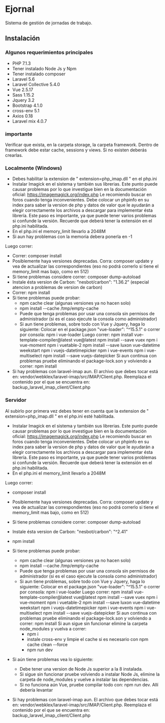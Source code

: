 # Ejornal
Sistema de gestión de jornadas de trabajo.

## Instalación

### Algunos requerimientos principales
* PHP 7.1.3
* Tener instalado Node Js y Npm
* Tener instalado composer
* Laravel 5.6
* Laravel Collective 5.4.0
* Vue 2.5.17
* Sass 1.15.2
* Jquery 3.2
* Bootstrap 4.1.0
* cross-env 5.1
* Axios 0.18
* Laravel mix 4.0.7


### importante
Verificar que exista, en la carpeta storage, la carpeta framework. Dentro de framework debe estar cache, sessions y views.
Si no existen deberás crearlas.


### Localmente (Windows)
- Debes habilitar la extension de " extension=php_imap.dll " en el php.ini
- Instalar Imagick en el sistema y también sus librerias. Este punto puede causar problemas por lo que investigue bien en la documentación oficial: https://imagemagick.org/index.php
Le recomiendo buscar en foros cuando tenga inconvenientes.
Debe colocar un phpinfo en su index para saber la version de php y datos de valor que le ayudarán a elegir correctamente los archivos a descargar para implementar ésta librería. Este paso es importante, ya que puede tener varios problemas si confunde la versión.
Recuerde que deberá tener la extensión en el php.ini habilitada.
- En el php.ini el memory_limit llevarlo a 2048M
- Si aun hay problemas con la memoria debera ponerla en -1

Luego correr:
- Correr: composer install
- Posiblemente haya versiones deprecadas. Corra: composer update y vea de actualizar las correspondientes (eso no podrá correrlo si tiene el memory_limit mas bajo, como en 512)
- Si tiene problemas considere correr: composer dump-autoload
- Instale ésta version de Carbon:  "nesbot/carbon": "1.36.2" (especial atencion a problemas de version de carbon)
- Correr: npm install
- Si tiene problemas puede probar:
  * npm cache clear (algunas versiones ya no hacen solo)
  * npm install --cache /tmp/empty-cache
  * Puede que tenga problemas por usar una consola sin permisos de administrador (si es el caso ejecute la consola como administrador)
  * Si aun tiene problemas, sobre todo con Vue y Jquery, haga lo siguiente:
    Colocar en el package.json "vue-loader": "^15.5.1" o correr por consola: npm i vue-loader
    Luego correr:
    npm install vue-template-compiler@latest vue@latest
    npm install --save vuex
    npm i vue-moment
    npm i vuetable-2
    npm install --save luxon vue-datetime weekstart
    npm i vuejs-datetimepicker
    npm i vue-events
    npm i vue-multiselect
    npm install --save vuejs-datepicker
    Si aun continua con problemas pruebe eliminando el package-lock.son y volviendo a correr: npm install
 - Si hay problemas con laravel-imap aun. El archivo que debes tocar está en: vendor/webklex/laravel-imap/src/IMAP/Client.php.
  Reemplaza el contenido por el que se encuentra en: backup_laravel_imap_client/Client.php


### Servidor
Al subirlo por primera vez debes tener en cuenta que la extension de " extension=php_imap.dll " en el php.ini esté habilitada.
- Instalar Imagick en el sistema y también sus librerias. Este punto puede causar problemas por lo que investigue bien en la documentación oficial: https://imagemagick.org/index.php
Le recomiendo buscar en foros cuando tenga inconvenientes.
Debe colocar un phpinfo en su index para saber la version de php y datos de valor que le ayudarán a elegir correctamente los archivos a descargar para implementar ésta librería. Este paso es importante, ya que puede tener varios problemas si confunde la versión.
Recuerde que deberá tener la extensión en el php.ini habilitada.
- En el php.ini el memory_limit llevarlo a 2048M

Luego correr:
- composer install
- Posiblemente haya versiones deprecadas. Corra: composer update y vea de actualizar las correspondientes (eso no podrá correrlo si tiene el memory_limit mas bajo, como en 512)
- Si tiene problemas considere correr: composer dump-autoload
- Instale ésta version de Carbon:  "nesbot/carbon": "^2.41"
- npm install
- Si tiene problemas puede probar:
  * npm cache clear (algunas versiones ya no hacen solo)
  * npm install --cache /tmp/empty-cache
  * Puede que tenga problemas por usar una consola sin permisos de administrador (si es el caso ejecute la consola como administrador)
  * Si aun tiene problemas, sobre todo con Vue y Jquery, haga lo siguiente:
    Colocar en el package.json "vue-loader": "^15.5.1" o correr por consola: npm i vue-loader
    Luego correr:
    npm install vue-template-compiler@latest vue@latest
    npm install --save vuex
    npm i vue-moment
    npm i vuetable-2
    npm install --save luxon vue-datetime weekstart
    npm i vuejs-datetimepicker
    npm i vue-events
    npm i vue-multiselect
    npm install --save vuejs-datepicker
    Si aun continua con problemas pruebe eliminando el package-lock.son y volviendo a correr: npm install
    Si aun sigue sin funcionar elimine la carpeta node_modules y vuelva a correr:
    - npm i
    - instale cross-env y limpie el cache si es necesario con npm cache clean --force
    - npm run dev
- Si aún tiene problemas vea lo siguiente:
  * Debe tener una version de Node Js superior a la 8 instalada.
  * Si sigue sin funcionar pruebe volviendo a instalar Node Js, elimine la carpeta de node_modules y vuelve a instalar las dependencias.
  * Si no funciona aún Vue, pruebe compilar todo con: npm run dev. Allí debería levantar

- Si hay problemas con laravel-imap aun. El archivo que debes tocar está en: vendor/webklex/laravel-imap/src/IMAP/Client.php.
   Reemplaza el contenido por el que se encuentra en: backup_laravel_imap_client/Client.php

